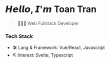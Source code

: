 # 𝙃𝙚𝙡𝙡𝙤, 𝙄'𝙢 Toan Tran
> 👨🏻‍💻 Web Fullstack Developer


### Tech Stack

- 🛠 Lang & Framework: Vue/React, Javascript
- ⛏ Interest: Svelte, Typescript
